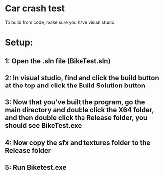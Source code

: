 # Car crash test
To build from code, make sure you have visual studio.

# Setup:

  ## 1: Open the .sln file (BikeTest.sln)
  
  ## 2: In visual studio, find and click the build button at the top and click the Build Solution button
  
  ## 3: Now that you've built the program, go the main directory and double click the X64 folder, and then double click the Release folder, you should see BikeTest.exe
  
  ## 4: Now copy the sfx and textures folder to the Release folder
  
  ## 5: Run Biketest.exe
